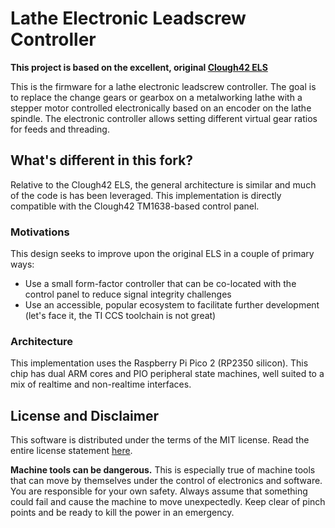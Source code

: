 # Lathe Electronic Leadscrew Controller
**This project is based on the excellent, original [Clough42 ELS](https://github.com/clough42/electronic-leadscrew)**

This is the firmware for a lathe electronic leadscrew controller.  The goal is to replace the change
gears or gearbox on a metalworking lathe with a stepper motor controlled electronically based on an encoder on the
lathe spindle.  The electronic controller allows setting different virtual gear ratios for feeds and threading.

## What's different in this fork?
Relative to the Clough42 ELS, the general architecture is similar and much of the code is has been leveraged.  This implementation is directly compatible with the Clough42 TM1638-based control panel.

### Motivations
This design seeks to improve upon the original ELS in a couple of primary ways:
 * Use a small form-factor controller that can be co-located with the control panel to reduce signal integrity challenges
 * Use an accessible, popular ecosystem to facilitate further development (let's face it, the TI CCS toolchain is not great)
 
### Architecture
This implementation uses the Raspberry Pi Pico 2 (RP2350 silicon).  This chip has dual ARM cores and PIO peripheral state machines, well suited to a mix of realtime and non-realtime interfaces.

## License and Disclaimer

This software is distributed under the terms of the MIT license.  Read the entire
license statement [here](https://github.com/clough42/electronic-leadscrew/blob/master/LICENSE).

**Machine tools can be dangerous.**  This is especially true of machine tools that can move by themselves
under the control of electronics and software.  You are responsible for your own safety.  Always assume
that something could fail and cause the machine to move unexpectedly.  Keep clear of pinch points and 
be ready to kill the power in an emergency.
